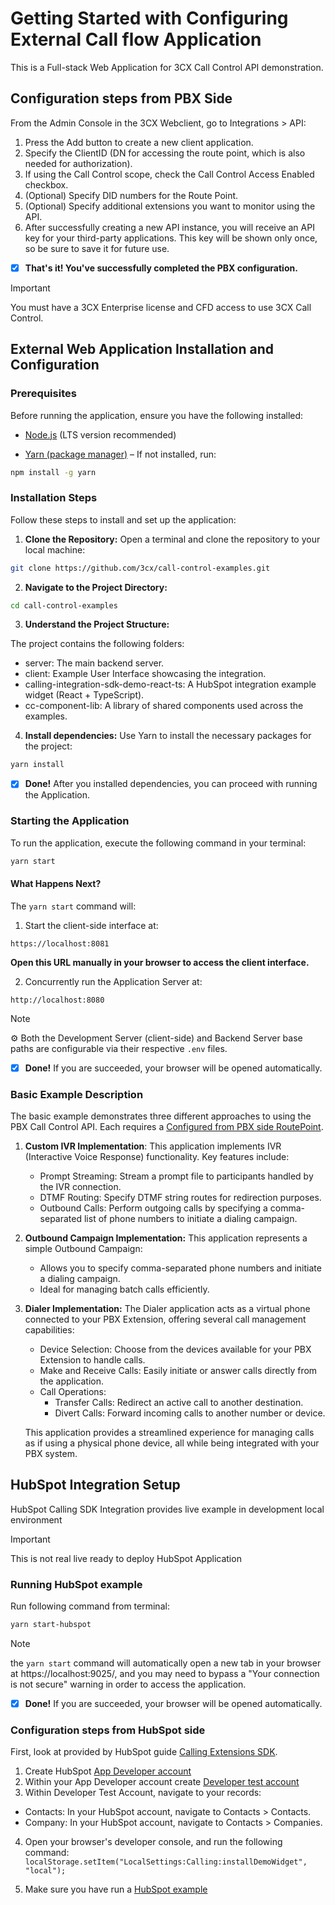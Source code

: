 # Getting Started with Configuring External Call flow Application

This is a Full-stack Web Application for 3CX Call Control API demonstration.

## Configuration steps from PBX Side

From the Admin Console in the 3CX Webclient, go to Integrations > API:

1.  Press the Add button to create a new client application.
2.  Specify the ClientID (DN for accessing the route point, which is also needed for authorization).
3.  If using the Call Control scope, check the Call Control Access Enabled checkbox.
4.  (Optional) Specify DID numbers for the Route Point.
5.  (Optional) Specify additional extensions you want to monitor using the API.
6.  After successfully creating a new API instance, you will receive an API key for your third-party applications. This key will be shown only once, so be sure to save it for future use.

- [x] **That's it! You've successfully completed the PBX configuration.**

> [!IMPORTANT]
> You must have a 3CX Enterprise license and CFD access to use 3CX Call Control.

## External Web Application Installation and Configuration

### Prerequisites

Before running the application, ensure you have the following installed:

* [Node.js](https://nodejs.org/en) (LTS version recommended)

* [Yarn (package manager)](https://yarnpkg.com/) – If not installed, run:

```bash
npm install -g yarn
```

### Installation Steps

Follow these steps to install and set up the application:

1. **Clone the Repository:**
Open a terminal and clone the repository to your local machine:

```bash
git clone https://github.com/3cx/call-control-examples.git
```

2. **Navigate to the Project Directory:**

```bash
cd call-control-examples
```

3. **Understand the Project Structure:**

The project contains the following folders:

* server: The main backend server.
* client: Example User Interface showcasing the integration.
* calling-integration-sdk-demo-react-ts: A HubSpot integration example widget (React + TypeScript).
* cc-component-lib: A library of shared components used across the examples.

4. **Install dependencies:**
Use Yarn to install the necessary packages for the project:

```bash
yarn install
```

- [x] **Done!** After you installed dependencies, you can proceed with running the Application.

### Starting the Application

To run the application, execute the following command in your terminal:

```bash
yarn start
```

#### What Happens Next?

The `yarn start` command will:

1. Start the client-side interface at:
```arduino
https://localhost:8081
```
**Open this URL manually in your browser to access the client interface.**

2. Concurrently run the Application Server at:

```arduino
http://localhost:8080
```

> [!NOTE]
> ⚙️ Both the Development Server (client-side) and Backend Server base paths are configurable via their respective `.env` files.

- [x] **Done!** If you are succeeded, your browser will be opened automatically.

### Basic Example Description

The basic example demonstrates three different approaches to using the PBX Call Control API. Each requires a [Configured from PBX side RoutePoint](#configuration-steps-from-pbx-side).

1. **Custom IVR Implementation**:
    This application implements IVR (Interactive Voice Response) functionality. Key features include:

    * Prompt Streaming: Stream a prompt file to participants handled by the IVR connection.
    * DTMF Routing: Specify DTMF string routes for redirection purposes.
    * Outbound Calls: Perform outgoing calls by specifying a comma-separated list of phone numbers to initiate a dialing campaign.

2. **Outbound Campaign Implementation:**
    This application represents a simple Outbound Campaign:

    * Allows you to specify comma-separated phone numbers and initiate a dialing campaign.
    * Ideal for managing batch calls efficiently.

3. **Dialer Implementation:**
    The Dialer application acts as a virtual phone connected to your PBX Extension, offering several call management capabilities:

    * Device Selection: Choose from the devices available for your PBX Extension to handle calls.
    * Make and Receive Calls: Easily initiate or answer calls directly from the application.
    * Call Operations:
        * Transfer Calls: Redirect an active call to another destination.
        * Divert Calls: Forward incoming calls to another number or device.
    
    This application provides a streamlined experience for managing calls as if using a physical phone device, all while being integrated with your PBX system.

## HubSpot Integration Setup

HubSpot Calling SDK Integration provides live example in development local environment

> [!IMPORTANT]
> This is not real live ready to deploy HubSpot Application

### Running HubSpot example

Run following command from terminal:

```bash
yarn start-hubspot
```

> [!NOTE]
> the `yarn start` command will automatically open a new tab in your browser at https://localhost:9025/, and you may need to bypass a "Your connection is not secure" warning in order to access the application.

- [x] **Done!** If you are succeeded, your browser will be opened automatically.

### Configuration steps from HubSpot side

First, look at provided by HubSpot guide [Calling Extensions SDK](https://developers.hubspot.com/docs/api/crm/extensions/calling-sdk).

1. Create HubSpot [App Developer account](https://app.hubspot.com/signup/developers)
2. Within your App Developer account create [Developer test account](https://developers.hubspot.com/docs/api/account-types#developer-test-accounts)
3. Within Developer Test Account, navigate to your records:

<ul>
    <li> Contacts: In your HubSpot account, navigate to Contacts > Contacts.</li>
    <li> Company: In your HubSpot account, navigate to Contacts > Companies.</li>
</ul>

4. Open your browser's developer console, and run the following command:
   `localStorage.setItem("LocalSettings:Calling:installDemoWidget", "local");`

5. Make sure you have run a [HubSpot example](#running)
